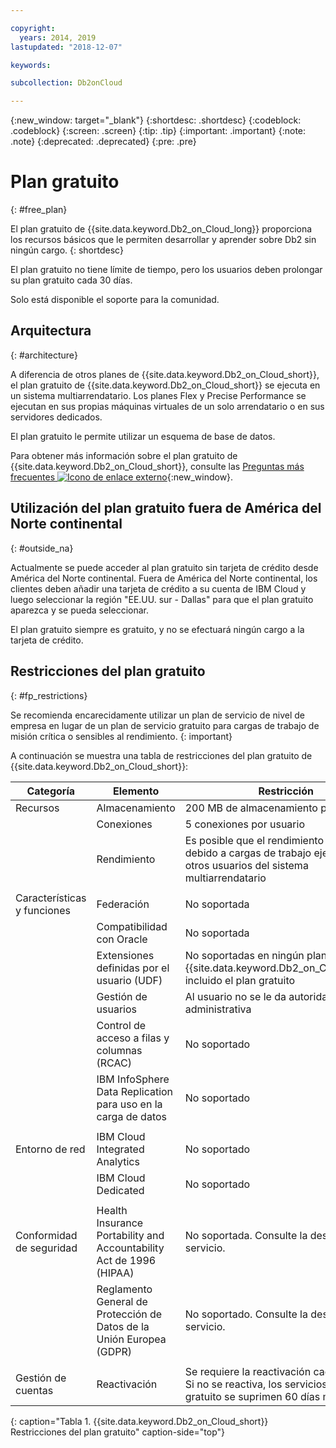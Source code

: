 ```yaml
---

copyright:
  years: 2014, 2019
lastupdated: "2018-12-07"

keywords: 

subcollection: Db2onCloud

---
```


<!-- Attribute definitions --> 
{:new_window: target="_blank"}
{:shortdesc: .shortdesc}
{:codeblock: .codeblock}
{:screen: .screen}
{:tip: .tip}
{:important: .important}
{:note: .note}
{:deprecated: .deprecated}
{:pre: .pre}

# Plan gratuito
{: #free_plan}

El plan gratuito de {{site.data.keyword.Db2_on_Cloud_long}} proporciona los recursos básicos que le permiten desarrollar y aprender sobre Db2 sin ningún cargo.
{: shortdesc}

El plan gratuito no tiene límite de tiempo, pero los usuarios deben prolongar su plan gratuito cada 30 días.

Solo está disponible el soporte para la comunidad. 
 
## Arquitectura
{: #architecture}

A diferencia de otros planes de {{site.data.keyword.Db2_on_Cloud_short}}, el plan gratuito de {{site.data.keyword.Db2_on_Cloud_short}} se ejecuta en un sistema multiarrendatario. Los planes Flex y Precise Performance se ejecutan en sus propias máquinas virtuales de un solo arrendatario o en sus servidores dedicados.
 
El plan gratuito le permite utilizar un esquema de base de datos.

Para obtener más información sobre el plan gratuito de {{site.data.keyword.Db2_on_Cloud_short}}, consulte las [Preguntas más frecuentes ![Icono de enlace externo](../../icons/launch-glyph.svg "Icono de enlace externo")](https://ibm.biz/db2oc_free_plan_faq){:new_window}.

## Utilización del plan gratuito fuera de América del Norte continental
{: #outside_na}

Actualmente se puede acceder al plan gratuito sin tarjeta de crédito desde América del Norte continental. Fuera de América del Norte continental, los clientes deben añadir una tarjeta de crédito a su cuenta de IBM Cloud y luego seleccionar la región "EE.UU. sur - Dallas" para que el plan gratuito aparezca y se pueda seleccionar.

El plan gratuito siempre es gratuito, y no se efectuará ningún cargo a la tarjeta de crédito.

## Restricciones del plan gratuito
{: #fp_restrictions}

Se recomienda encarecidamente utilizar un plan de servicio de nivel de empresa en lugar de un plan de servicio gratuito para cargas de trabajo de misión crítica o sensibles al rendimiento. 
{: important}

A continuación se muestra una tabla de restricciones del plan gratuito de {{site.data.keyword.Db2_on_Cloud_short}}:

| Categoría | Elemento | Restricción | 
|----------|------|-------------|
| Recursos | Almacenamiento | 200 MB de almacenamiento por usuario |
|  | Conexiones | 5 conexiones por usuario |
|  | Rendimiento | Es posible que el rendimiento fluctúe debido a cargas de trabajo ejecutadas por otros usuarios del sistema multiarrendatario |
|  |  |
| Características y funciones | Federación | No soportada |
|  | Compatibilidad con Oracle | No soportada |
|  | Extensiones definidas por el usuario (UDF) | No soportadas en ningún plan de {{site.data.keyword.Db2_on_Cloud_short}}, incluido el plan gratuito |
|  | Gestión de usuarios | Al usuario no se le da autoridad administrativa |
|  | Control de acceso a filas y columnas (RCAC) | No soportado |
|  | IBM InfoSphere Data Replication para uso en la carga de datos | No soportado |
|  |  |
| Entorno de red | IBM Cloud Integrated Analytics | No soportado |
|  | IBM Cloud Dedicated | No soportado |
|  |  |
| Conformidad de seguridad | Health Insurance Portability and Accountability Act de 1996 (HIPAA) | No soportada. Consulte la descripción de servicio. |
|  | Reglamento General de Protección de Datos de la Unión Europea (GDPR) | No soportado. Consulte la descripción de servicio. |
|  |  |
| Gestión de cuentas | Reactivación | Se requiere la reactivación cada 30 días. Si no se reactiva, los servicios del plan gratuito se suprimen 60 días más tarde.  |
{: caption="Tabla 1. {{site.data.keyword.Db2_on_Cloud_short}} Restricciones del plan gratuito" caption-side="top"}


